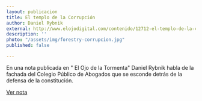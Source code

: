 ```yaml
---
layout: publicacion
title: El templo de la Corrupción
author: Daniel Rybnik
external: http://www.elojodigital.com/contenido/12712-el-templo-de-la-corrupcion
description: ''
photo: "/assets/img/forestry-corrupcion.jpg"
published: false

---
```

En una nota publicada en " El Ojo de la Tormenta" Daniel Rybnik habla de la fachada del Colegio Público de Abogados que se esconde detrás de la defensa de la constitución.

[Ver nota](http://www.elojodigital.com/contenido/12712-el-templo-de-la-corrupcion "El templo de la corrupción")